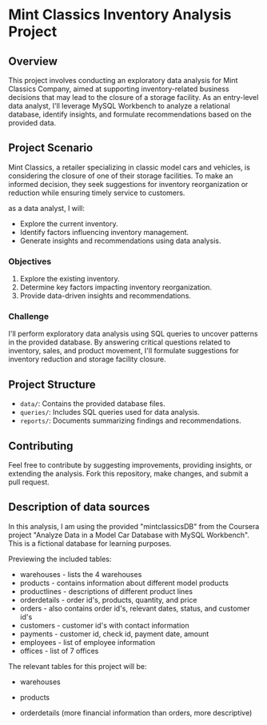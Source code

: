 
# Mint Classics Inventory Analysis Project

## Overview

This project involves conducting an exploratory data analysis for Mint Classics Company, aimed at supporting inventory-related business decisions that may lead to the closure of a storage facility. As an entry-level data analyst, I'll leverage MySQL Workbench to analyze a relational database, identify insights, and formulate recommendations based on the provided data.

## Project Scenario

Mint Classics, a retailer specializing in classic model cars and vehicles, is considering the closure of one of their storage facilities. To make an informed decision, they seek suggestions for inventory reorganization or reduction while ensuring timely service to customers.

as a data analyst, I will:

- Explore the current inventory.
- Identify factors influencing inventory management.
- Generate insights and recommendations using data analysis.

### Objectives

1. Explore the existing inventory.
2. Determine key factors impacting inventory reorganization.
3. Provide data-driven insights and recommendations.

### Challenge

I'll perform exploratory data analysis using SQL queries to uncover patterns in the provided database. By answering critical questions related to inventory, sales, and product movement, I'll formulate suggestions for inventory reduction and storage facility closure.

## Project Structure

- `data/`: Contains the provided database files.
- `queries/`: Includes SQL queries used for data analysis.
- `reports/`: Documents summarizing findings and recommendations.


## Contributing

Feel free to contribute by suggesting improvements, providing insights, or extending the analysis. Fork this repository, make changes, and submit a pull request.





## Description of data sources  

In this analysis, I am using the provided "mintclassicsDB" from the Coursera project "Analyze Data in a Model Car Database with MySQL Workbench".   
This is a fictional database for learning purposes.  

Previewing the included tables:  

* warehouses - lists the 4 warehouses  
* products - contains information about different model products  
* productlines - descriptions of different product lines  
* orderdetails - order id's, products, quantity, and price  
* orders - also contains order id's, relevant dates, status, and customer id's  
* customers - customer id's with contact information  
* payments - customer id, check id, payment date, amount  
* employees - list of employee information  
* offices - list of 7 offices  

The relevant tables for this project will be:  

- warehouses  

- products  

- orderdetails (more financial information than orders, more descriptive)  

